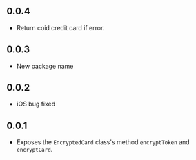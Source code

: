 ## 0.0.4

* Return coid credit card if error. 

## 0.0.3

* New package name

## 0.0.2

* iOS bug fixed 

## 0.0.1

* Exposes the `EncryptedCard` class's method `encryptToken` and `encryptCard`.
